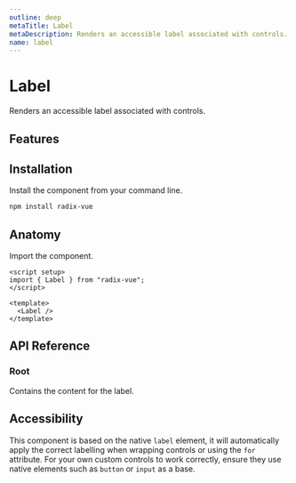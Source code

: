 ```yaml
---
outline: deep
metaTitle: Label
metaDescription: Renders an accessible label associated with controls.
name: label
---
```


<script setup> 
import DemoLabel from '../../components/demo/Label/index.vue' 
</script>

# Label

<Description>
Renders an accessible label associated with controls.
</Description>

<HeroContainer folder="Label">
<DemoLabel />
<template v-slot:codeSlot>
<HeroCodeGroup>
<div filename="index.vue">

<<< ../../components/demo/Label/index.vue

</div>
<div filename="tailwind.config.js">

<<< ../../components/demo/Label/tailwind.config.js

</div>
</HeroCodeGroup>
</template>
</HeroContainer>

## Features

<Highlights
  :features="[
    'Text selection is prevented when double clicking label.',
    'Supports nested controls.',
  ]"
/>

## Installation

Install the component from your command line.

```bash
npm install radix-vue
```

## Anatomy

Import the component.

```vue
<script setup>
import { Label } from "radix-vue";
</script>

<template>
  <Label />
</template>
```

## API Reference

### Root

Contains the content for the label.

<PropsTable
  :data="[
    {
      name: 'for',
      type: 'string',
      description: 'The id of the element the label is associated with.',
    },
    {
      name: 'asChild',
      required: false,
      type: 'boolean',
      default: 'false',
      description: 'Change the default rendered element for the one passed as a child, merging their props and behavior.<br><br>Read our <a href=&quot;/guides/composition&quot;>Composition</a> guide for more details.',
    },
  ]"
/>

## Accessibility

This component is based on the native `label` element, it will automatically apply the correct labelling when wrapping controls or using the `for` attribute. For your own custom controls to work correctly, ensure they use native elements such as `button` or `input` as a base.
